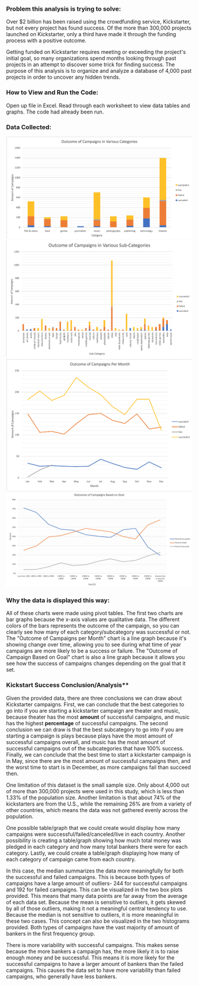 ### Problem this analysis is trying to solve:

Over $2 billion has been raised using the crowdfunding service, Kickstarter, but not every project has found success. Of the more than 300,000 projects launched on Kickstarter, only a third have made it through the funding process with a positive outcome.

Getting funded on Kickstarter requires meeting or exceeding the project's initial goal, so many organizations spend months looking through past projects in an attempt to discover some trick for finding success. The purpose of this analysis is to organize and analyze a database of 4,000 past projects in order to uncover any hidden trends.

### How to View and Run the Code:

Open up file in Excel. Read through each worksheet to view data tables and graphs. The code had already been run.

### Data Collected:

![](categories_pivotchart.png)
![](subcategories_pivotchart.png)
![](outcomes_per_month.png)
![](outcomes_based_on_goals.png)

### Why the data is displayed this way:

All of these charts were made using pivot tables. The first two charts are bar graphs because the x-axis values are qualitative data. The different colors of the bars represents the outcome of the campaign, so you can clearly see how many of each category/subcategory was successful or not. The "Outcome of Campaigns per Month" chart is a line graph because it's showing change over time, allowing you to see during what time of year campaigns are more likely to be a success or failure. The "Outcome of Campaign Based on Goal" chart is also a line graph because it allows you see how the success of campaigns changes depending on the goal that it set.

### Kickstart Success Conclusion/Analysis**

Given the provided data, there are three conclusions we can draw about Kickstarter campaigns. First, we can conclude that the best categories to go into if you are starting a kickstarter campaign are theater and music, because theater has the most **amount** of successful campaigns, and music has the highest **percentage** of successful campaigns. The second conclusion we can draw is that the best subcategory to go into if you are starting a campaign is plays because plays have the most amount of successful campaigns overall, and music has the most amount of successful campaigns out of the subcategories that have 100% success. Finally, we can conclude that the best time to start a kickstarter campaign is in May, since there are the most amount of successful campaigns then, and the worst time to start is in December, as more campaigns fail than succeed then.

One limitation of this dataset is the small sample size. Only about 4,000 out of more than 300,000 projects were used in this study, which is less than 1.33% of the population size. Another limitation is that about 74% of the kickstarters are from the U.S., while the remaining 26% are from a variety of other countries, which means the data was not gathered evenly across the population.

One possible table/graph that we could create would display how many campaigns were successful/failed/canceled/live in each country. Another possibility is creating a table/graph showing how much total money was pledged in each category and how many total bankers there were for each category. Lastly, we could create a table/graph displaying how many of each category of campaign came from each country.

In this case, the median summarizes the data more meaningfully for both the successful and failed campaigns. This is because both types of campaigns have a large amount of outliers- 244 for successful campaigns and 192 for failed campaigns. This can be visualized in the two box plots provided. This means that many data points are far away from the average of each data set. Because the mean is sensitive to outliers, it gets skewed by all of those outliers, making it not a meaningful central tendency to use. Because the median is not sensitive to outliers, it is more meaningful in these two cases. This concept can also be visualized in the two histograms provided. Both types of campaigns have the vast majority of amount of bankers in the first frequency group.

There is more variability with successful campaigns. This makes sense because the more bankers a campaign has, the more likely it is to raise enough money and be successful. This means it is more likely for the successful campaigns to have a larger amount of bankers than the failed campaigns. This causes the data set to have more variability than failed campaigns, who generally have less bankers.
